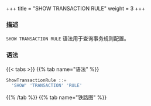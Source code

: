 +++
title = "SHOW TRANSACTION RULE"
weight = 3
+++

### 描述

`SHOW TRANSACTION RULE` 语法用于查询事务规则配置。
### 语法

{{< tabs >}}
{{% tab name="语法" %}}
```sql
ShowTransactionRule ::=
  'SHOW' 'TRANSACTION' 'RULE'
```
{{% /tab %}}
{{% tab name="铁路图" %}}
<iframe frameborder="0" name="diagram" id="diagram" width="100%" height="100%"></iframe>
{{% /tab %}}
{{< /tabs >}}

### 返回值说明

| 列             | 说明          |
|----------------|--------------|
| default_type   | 默认事务类型   |
| provider_type  | 事务提供者类型  |
| props          | 事务参数       |

### 示例

- 查询权限规则配置

```sql
SHOW TRANSACTION RULE;
```

```sql
mysql> SHOW TRANSACTION RULE;
+--------------+---------------+-------+
| default_type | provider_type | props |
+--------------+---------------+-------+
| LOCAL        |               |       |
+--------------+---------------+-------+
1 row in set (0.05 sec)
```

### 保留字

`SHOW`、`TRANSACTION`、`RULE`

### 相关链接

- [保留字](/cn/user-manual/shardingsphere-proxy/distsql/syntax/reserved-word/)